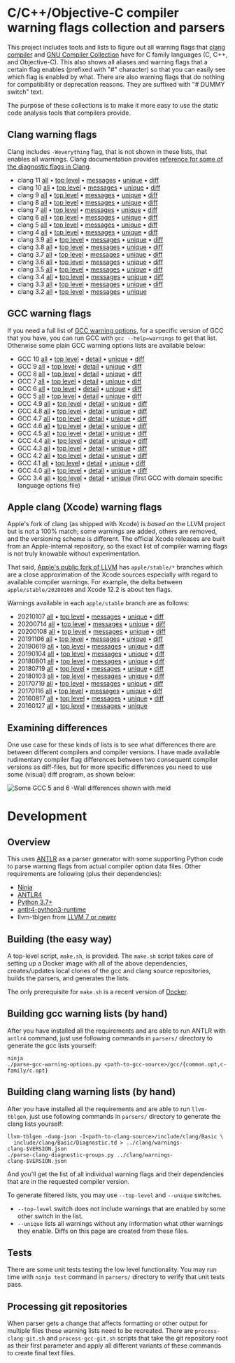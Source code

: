 # C/C++/Objective-C compiler warning flags collection and parsers

This project includes tools and lists to figure out all warning flags
that [clang compiler](http://clang.llvm.org/) and
[GNU Compiler Collection](https://gcc.gnu.org/) have for C family
languages (C, C++, and Objective-C). This also shows all aliases and
warning flags that a certain flag enables (prefixed with "#"
character) so that you can easily see which flag is enabled by
what. There are also warning flags that do nothing for compatibility
or deprecation reasons. They are suffixed with "# DUMMY switch" text.

The purpose of these collections is to make it more easy to use the
static code analysis tools that compilers provide.

## Clang warning flags

Clang includes `-Weverything` flag, that is not shown in these lists,
that enables all warnings. Clang documentation provides
[reference for some of the diagnostic flags in Clang](https://clang.llvm.org/docs/DiagnosticsReference.html).

* clang 11 [all](clang/warnings-clang-11.txt)
  • [top level](clang/warnings-clang-top-level-11.txt)
  • [messages](clang/warnings-clang-messages-11.txt)
  • [unique](clang/warnings-clang-unique-11.txt)
  • [diff](clang/warnings-clang-diff-10-11.txt)
* clang 10 [all](clang/warnings-clang-10.txt)
  • [top level](clang/warnings-clang-top-level-10.txt)
  • [messages](clang/warnings-clang-messages-10.txt)
  • [unique](clang/warnings-clang-unique-10.txt)
  • [diff](clang/warnings-clang-diff-9-10.txt)
* clang 9 [all](clang/warnings-clang-9.txt)
  • [top level](clang/warnings-clang-top-level-9.txt)
  • [messages](clang/warnings-clang-messages-9.txt)
  • [unique](clang/warnings-clang-unique-9.txt)
  • [diff](clang/warnings-clang-diff-8-9.txt)
* clang 8 [all](clang/warnings-clang-8.txt)
  • [top level](clang/warnings-clang-top-level-8.txt)
  • [messages](clang/warnings-clang-messages-8.txt)
  • [unique](clang/warnings-clang-unique-8.txt)
  • [diff](clang/warnings-clang-diff-7-8.txt)
* clang 7 [all](clang/warnings-clang-7.txt)
  • [top level](clang/warnings-clang-top-level-7.txt)
  • [messages](clang/warnings-clang-messages-7.txt)
  • [unique](clang/warnings-clang-unique-7.txt)
  • [diff](clang/warnings-clang-diff-6-7.txt)
* clang 6 [all](clang/warnings-clang-6.txt)
  • [top level](clang/warnings-clang-top-level-6.txt)
  • [messages](clang/warnings-clang-messages-6.txt)
  • [unique](clang/warnings-clang-unique-6.txt)
  • [diff](clang/warnings-clang-diff-5-6.txt)
* clang 5 [all](clang/warnings-clang-5.txt)
  • [top level](clang/warnings-clang-top-level-5.txt)
  • [messages](clang/warnings-clang-messages-5.txt)
  • [unique](clang/warnings-clang-unique-5.txt)
  • [diff](clang/warnings-clang-diff-4-5.txt)
* clang 4 [all](clang/warnings-clang-4.txt)
  • [top level](clang/warnings-clang-top-level-4.txt)
  • [messages](clang/warnings-clang-messages-4.txt)
  • [unique](clang/warnings-clang-unique-4.txt)
  • [diff](clang/warnings-clang-diff-3.9-4.txt)
* clang 3.9 [all](clang/warnings-clang-3.9.txt)
  • [top level](clang/warnings-clang-top-level-3.9.txt)
  • [messages](clang/warnings-clang-messages-3.9.txt)
  • [unique](clang/warnings-clang-unique-3.9.txt)
  • [diff](clang/warnings-clang-diff-3.8-3.9.txt)
* clang 3.8 [all](clang/warnings-clang-3.8.txt)
  • [top level](clang/warnings-clang-top-level-3.8.txt)
  • [messages](clang/warnings-clang-messages-3.8.txt)
  • [unique](clang/warnings-clang-unique-3.8.txt)
  • [diff](clang/warnings-clang-diff-3.7-3.8.txt)
* clang 3.7 [all](clang/warnings-clang-3.7.txt)
  • [top level](clang/warnings-clang-top-level-3.7.txt)
  • [messages](clang/warnings-clang-messages-3.7.txt)
  • [unique](clang/warnings-clang-unique-3.7.txt)
  • [diff](clang/warnings-clang-diff-3.6-3.7.txt)
* clang 3.6 [all](clang/warnings-clang-3.6.txt)
  • [top level](clang/warnings-clang-top-level-3.6.txt)
  • [messages](clang/warnings-clang-messages-3.6.txt)
  • [unique](clang/warnings-clang-unique-3.6.txt)
  • [diff](clang/warnings-clang-diff-3.5-3.6.txt)
* clang 3.5 [all](clang/warnings-clang-3.5.txt)
  • [top level](clang/warnings-clang-top-level-3.5.txt)
  • [messages](clang/warnings-clang-messages-3.5.txt)
  • [unique](clang/warnings-clang-unique-3.5.txt)
  • [diff](clang/warnings-clang-diff-3.4-3.5.txt)
* clang 3.4 [all](clang/warnings-clang-3.4.txt)
  • [top level](clang/warnings-clang-top-level-3.4.txt)
  • [messages](clang/warnings-clang-messages-3.4.txt)
  • [unique](clang/warnings-clang-unique-3.4.txt)
  • [diff](clang/warnings-clang-diff-3.3-3.4.txt)
* clang 3.3 [all](clang/warnings-clang-3.3.txt)
  • [top level](clang/warnings-clang-top-level-3.3.txt)
  • [messages](clang/warnings-clang-messages-3.3.txt)
  • [unique](clang/warnings-clang-unique-3.3.txt)
  • [diff](clang/warnings-clang-diff-3.2-3.3.txt)
* clang 3.2 [all](clang/warnings-clang-3.2.txt)
  • [top level](clang/warnings-clang-top-level-3.2.txt)
  • [messages](clang/warnings-clang-messages-3.2.txt)
  • [unique](clang/warnings-clang-unique-3.2.txt)

## GCC warning flags

If you need a full list of
[GCC warning options](https://gcc.gnu.org/onlinedocs/gcc/Warning-Options.html),
for a specific version of GCC that you have, you can run GCC with `gcc
--help=warnings` to get that list. Otherwise some plain GCC warning
options lists are available below:

* GCC 10 [all](gcc/warnings-gcc-10.txt)
  • [top level](gcc/warnings-gcc-top-level-10.txt)
  • [detail](gcc/warnings-gcc-detail-10.txt)
  • [unique](gcc/warnings-gcc-unique-10.txt)
  • [diff](gcc/warnings-gcc-diff-9-10.txt)
* GCC 9 [all](gcc/warnings-gcc-9.txt)
  • [top level](gcc/warnings-gcc-top-level-9.txt)
  • [detail](gcc/warnings-gcc-detail-9.txt)
  • [unique](gcc/warnings-gcc-unique-9.txt)
  • [diff](gcc/warnings-gcc-diff-8-9.txt)
* GCC 8 [all](gcc/warnings-gcc-8.txt)
  • [top level](gcc/warnings-gcc-top-level-8.txt)
  • [detail](gcc/warnings-gcc-detail-8.txt)
  • [unique](gcc/warnings-gcc-unique-8.txt)
  • [diff](gcc/warnings-gcc-diff-7-8.txt)
* GCC 7 [all](gcc/warnings-gcc-7.txt)
  • [top level](gcc/warnings-gcc-top-level-7.txt)
  • [detail](gcc/warnings-gcc-detail-7.txt)
  • [unique](gcc/warnings-gcc-unique-7.txt)
  • [diff](gcc/warnings-gcc-diff-6-7.txt)
* GCC 6 [all](gcc/warnings-gcc-6.txt)
  • [top level](gcc/warnings-gcc-top-level-6.txt)
  • [detail](gcc/warnings-gcc-detail-6.txt)
  • [unique](gcc/warnings-gcc-unique-6.txt)
  • [diff](gcc/warnings-gcc-diff-5-6.txt)
* GCC 5 [all](gcc/warnings-gcc-5.txt)
  • [top level](gcc/warnings-gcc-top-level-5.txt)
  • [detail](gcc/warnings-gcc-detail-5.txt)
  • [unique](gcc/warnings-gcc-unique-5.txt)
  • [diff](gcc/warnings-gcc-diff-4.9-5.txt)
* GCC 4.9 [all](gcc/warnings-gcc-4.9.txt)
  • [top level](gcc/warnings-gcc-top-level-4.9.txt)
  • [detail](gcc/warnings-gcc-detail-4.9.txt)
  • [unique](gcc/warnings-gcc-unique-4.9.txt)
  • [diff](gcc/warnings-gcc-diff-4.8-4.9.txt)
* GCC 4.8 [all](gcc/warnings-gcc-4.8.txt)
  • [top level](gcc/warnings-gcc-top-level-4.8.txt)
  • [detail](gcc/warnings-gcc-detail-4.8.txt)
  • [unique](gcc/warnings-gcc-unique-4.8.txt)
  • [diff](gcc/warnings-gcc-diff-4.7-4.8.txt)
* GCC 4.7 [all](gcc/warnings-gcc-4.7.txt)
  • [top level](gcc/warnings-gcc-top-level-4.7.txt)
  • [detail](gcc/warnings-gcc-detail-4.7.txt)
  • [unique](gcc/warnings-gcc-unique-4.7.txt)
  • [diff](gcc/warnings-gcc-diff-4.6-4.7.txt)
* GCC 4.6 [all](gcc/warnings-gcc-4.6.txt)
  • [top level](gcc/warnings-gcc-top-level-4.6.txt)
  • [detail](gcc/warnings-gcc-detail-4.6.txt)
  • [unique](gcc/warnings-gcc-unique-4.6.txt)
  • [diff](gcc/warnings-gcc-diff-4.5-4.6.txt)
* GCC 4.5 [all](gcc/warnings-gcc-4.5.txt)
  • [top level](gcc/warnings-gcc-top-level-4.5.txt)
  • [detail](gcc/warnings-gcc-detail-4.5.txt)
  • [unique](gcc/warnings-gcc-unique-4.5.txt)
  • [diff](gcc/warnings-gcc-diff-4.4-4.5.txt)
* GCC 4.4 [all](gcc/warnings-gcc-4.4.txt)
  • [top level](gcc/warnings-gcc-top-level-4.4.txt)
  • [detail](gcc/warnings-gcc-detail-4.4.txt)
  • [unique](gcc/warnings-gcc-unique-4.4.txt)
  • [diff](gcc/warnings-gcc-diff-4.3-4.4.txt)
* GCC 4.3 [all](gcc/warnings-gcc-4.3.txt)
  • [top level](gcc/warnings-gcc-top-level-4.3.txt)
  • [detail](gcc/warnings-gcc-detail-4.3.txt)
  • [unique](gcc/warnings-gcc-unique-4.3.txt)
  • [diff](gcc/warnings-gcc-diff-4.2-4.3.txt)
* GCC 4.2 [all](gcc/warnings-gcc-4.2.txt)
  • [top level](gcc/warnings-gcc-top-level-4.2.txt)
  • [detail](gcc/warnings-gcc-detail-4.2.txt)
  • [unique](gcc/warnings-gcc-unique-4.2.txt)
  • [diff](gcc/warnings-gcc-diff-4.1-4.2.txt)
* GCC 4.1 [all](gcc/warnings-gcc-4.1.txt)
  • [top level](gcc/warnings-gcc-top-level-4.1.txt)
  • [detail](gcc/warnings-gcc-detail-4.1.txt)
  • [unique](gcc/warnings-gcc-unique-4.1.txt)
  • [diff](gcc/warnings-gcc-diff-4.0-4.1.txt)
* GCC 4.0 [all](gcc/warnings-gcc-4.0.txt)
  • [top level](gcc/warnings-gcc-top-level-4.0.txt)
  • [detail](gcc/warnings-gcc-detail-4.0.txt)
  • [unique](gcc/warnings-gcc-unique-4.0.txt)
  • [diff](gcc/warnings-gcc-diff-3.4-4.0.txt)
* GCC 3.4 [all](gcc/warnings-gcc-3.4.txt)
  • [top level](gcc/warnings-gcc-top-level-3.4.txt)
  • [detail](gcc/warnings-gcc-detail-3.4.txt)
  • [unique](gcc/warnings-gcc-unique-3.4.txt)
  (first GCC with domain specific language options file)

## Apple clang (Xcode) warning flags

Apple's fork of clang (as shipped with Xcode) is _based on_ the LLVM project but
is not a 100% match; some warnings are added, others are removed, and the
versioning scheme is different. The official Xcode releases are built from an
Apple-internal repository, so the exact list of compiler warning flags is not
truly knowable without experimentation.

That said, [Apple's public fork of LLVM](https://github.com/apple/llvm-project)
has `apple/stable/*` branches which are a close approximation of the Xcode
sources especially with regard to available compiler warnings. For example, the
delta between `apple/stable/20200108` and Xcode 12.2 is about ten flags.

Warnings available in each `apple/stable` branch are as follows:

* 20210107 [all](xcode/warnings-xcode-20210107.txt)
  • [top level](xcode/warnings-xcode-top-level-20210107.txt)
  • [messages](xcode/warnings-xcode-messages-20210107.txt)
  • [unique](xcode/warnings-xcode-unique-20210107.txt)
  • [diff](xcode/warnings-xcode-diff-20200714-20210107.txt)
* 20200714 [all](xcode/warnings-xcode-20200714.txt)
  • [top level](xcode/warnings-xcode-top-level-20200714.txt)
  • [messages](xcode/warnings-xcode-messages-20200714.txt)
  • [unique](xcode/warnings-xcode-unique-20200714.txt)
  • [diff](xcode/warnings-xcode-diff-20200108-20200714.txt)
* 20200108 [all](xcode/warnings-xcode-20200108.txt)
  • [top level](xcode/warnings-xcode-top-level-20200108.txt)
  • [messages](xcode/warnings-xcode-messages-20200108.txt)
  • [unique](xcode/warnings-xcode-unique-20200108.txt)
  • [diff](xcode/warnings-xcode-diff-20191106-20200108.txt)
* 20191106 [all](xcode/warnings-xcode-20191106.txt)
  • [top level](xcode/warnings-xcode-top-level-20191106.txt)
  • [messages](xcode/warnings-xcode-messages-20191106.txt)
  • [unique](xcode/warnings-xcode-unique-20191106.txt)
  • [diff](xcode/warnings-xcode-diff-20190619-20191106.txt)
* 20190619 [all](xcode/warnings-xcode-20190619.txt)
  • [top level](xcode/warnings-xcode-top-level-20190619.txt)
  • [messages](xcode/warnings-xcode-messages-20190619.txt)
  • [unique](xcode/warnings-xcode-unique-20190619.txt)
  • [diff](xcode/warnings-xcode-diff-20190104-20190619.txt)
* 20190104 [all](xcode/warnings-xcode-20190104.txt)
  • [top level](xcode/warnings-xcode-top-level-20190104.txt)
  • [messages](xcode/warnings-xcode-messages-20190104.txt)
  • [unique](xcode/warnings-xcode-unique-20190104.txt)
  • [diff](xcode/warnings-xcode-diff-20180801-20190104.txt)
* 20180801 [all](xcode/warnings-xcode-20180801.txt)
  • [top level](xcode/warnings-xcode-top-level-20180801.txt)
  • [messages](xcode/warnings-xcode-messages-20180801.txt)
  • [unique](xcode/warnings-xcode-unique-20180801.txt)
  • [diff](xcode/warnings-xcode-diff-20180719-20180801.txt)
* 20180719 [all](xcode/warnings-xcode-20180719.txt)
  • [top level](xcode/warnings-xcode-top-level-20180719.txt)
  • [messages](xcode/warnings-xcode-messages-20180719.txt)
  • [unique](xcode/warnings-xcode-unique-20180719.txt)
  • [diff](xcode/warnings-xcode-diff-20180103-20180719.txt)
* 20180103 [all](xcode/warnings-xcode-20180103.txt)
  • [top level](xcode/warnings-xcode-top-level-20180103.txt)
  • [messages](xcode/warnings-xcode-messages-20180103.txt)
  • [unique](xcode/warnings-xcode-unique-20180103.txt)
  • [diff](xcode/warnings-xcode-diff-20170719-20180103.txt)
* 20170719 [all](xcode/warnings-xcode-20170719.txt)
  • [top level](xcode/warnings-xcode-top-level-20170719.txt)
  • [messages](xcode/warnings-xcode-messages-20170719.txt)
  • [unique](xcode/warnings-xcode-unique-20170719.txt)
  • [diff](xcode/warnings-xcode-diff-20170116-20170719.txt)
* 20170116 [all](xcode/warnings-xcode-20170116.txt)
  • [top level](xcode/warnings-xcode-top-level-20170116.txt)
  • [messages](xcode/warnings-xcode-messages-20170116.txt)
  • [unique](xcode/warnings-xcode-unique-20170116.txt)
  • [diff](xcode/warnings-xcode-diff-20160817-20170116.txt)
* 20160817 [all](xcode/warnings-xcode-20160817.txt)
  • [top level](xcode/warnings-xcode-top-level-20160817.txt)
  • [messages](xcode/warnings-xcode-messages-20160817.txt)
  • [unique](xcode/warnings-xcode-unique-20160817.txt)
  • [diff](xcode/warnings-xcode-diff-20160127-20160817.txt)
* 20160127 [all](xcode/warnings-xcode-20160127.txt)
  • [top level](xcode/warnings-xcode-top-level-20160127.txt)
  • [messages](xcode/warnings-xcode-messages-20160127.txt)
  • [unique](xcode/warnings-xcode-unique-20160127.txt)

## Examining differences

One use case for these kinds of lists is to see what differences there
are between different compilers and compiler versions. I have made
available rudimentary compiler flag differences between two consequent
compiler versions as diff-files, but for more specific differences you
need to use some (visual) diff program, as shown below:

![Some GCC 5 and 6 -Wall differences shown with meld](gcc/meld-gcc-5-6-wall.png)

# Development

## Overview

This uses [ANTLR](http://www.antlr.org/) as a parser generator with
some supporting Python code to parse warning flags from actual
compiler option data files. Other requirements are following (plus
their dependencies):

* [Ninja](https://ninja-build.org/)
* [ANTLR4](http://www.antlr.org/)
* [Python 3.7+](https://www.python.org/)
* [antlr4-python3-runtime](https://pypi.python.org/pypi/antlr4-python3-runtime/)
* llvm-tblgen from [LLVM 7 or newer](https://llvm.org/)

## Building (the easy way)

A top-level script, `make.sh`, is provided. The `make.sh` script takes
care of setting up a Docker image with all of the above dependencies,
creates/updates local clones of the gcc and clang source repositories,
builds the parsers, and generates the lists.

The only prerequisite for `make.sh` is a recent version of [Docker](https://www.docker.com).

## Building gcc warning lists (by hand)

After you have installed all the requirements and are able to run
ANTLR with `antlr4` command, just use following commands in `parsers/`
directory to generate the gcc lists yourself:

    ninja
    ./parse-gcc-warning-options.py <path-to-gcc-source>/gcc/{common.opt,c-family/c.opt}

## Building clang warning lists (by hand)

After you have installed all the requirements and are able to run
`llvm-tblgen`, just use following commands in `parsers/` directory to
generate the clang lists yourself:

    llvm-tblgen -dump-json -I<path-to-clang-source>/include/clang/Basic \
      include/clang/Basic/Diagnostic.td > ../clang/warnings-clang-$VERSION.json
    ./parse-clang-diagnostic-groups.py ../clang/warnings-clang-$VERSION.json

And you'll get the list of all individual warning flags and their
dependencies that are in the requested compiler version.

To generate filtered lists, you may use `--top-level` and `--unique`
switches.

* `--top-level` switch does not include warnings that are enabled by
  some other switch in the list.
* `--unique` lists all warnings without any information what other
  warnings they enable. Diffs on this page are created from these
  files.

## Tests

There are some unit tests testing the low level functionality. You may
run time with `ninja test` command in `parsers/` directory to verify
that unit tests pass.

## Processing git repositories

When parser gets a change that affects formatting or other output for
multiple files these warning lists need to be recreated. There are
`process-clang-git.sh` and `process-gcc-git.sh` scripts that take the
git repository root as their first parameter and apply all different
variants of these commands to create final text files.
